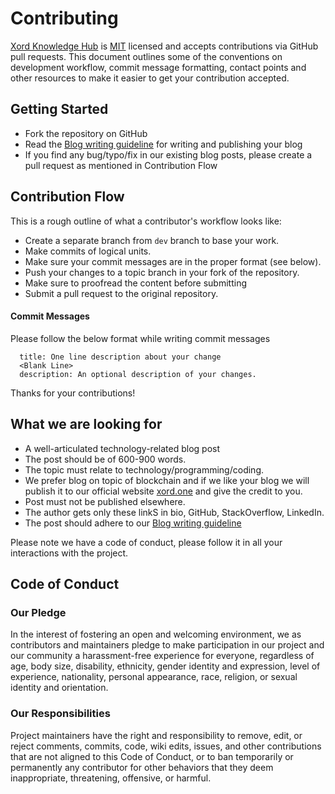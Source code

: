 # Contributing

[Xord Knowledge Hub](https://github.com/XORD-one/Knowledge-Hub) is [MIT](LICENSE) licensed and accepts contributions via GitHub pull requests. This document outlines some of the conventions on development workflow, commit message formatting, contact points and other resources to make it easier to get your contribution accepted.

## Getting Started

- Fork the repository on GitHub
- Read the [Blog writing guideline](GUIDELINES.md) for writing and publishing your blog
- If you find any bug/typo/fix in our existing blog posts, please create a pull request as mentioned in Contribution Flow

## Contribution Flow

This is a rough outline of what a contributor's workflow looks like:

- Create a separate branch from `dev` branch to base your work.
- Make commits of logical units.
- Make sure your commit messages are in the proper format (see below).
- Push your changes to a topic branch in your fork of the repository.
- Make sure to proofread the content before submitting
- Submit a pull request to the original repository.

#### Commit Messages

Please follow the below format while writing commit messages

```
  title: One line description about your change
  <Blank Line>
  description: An optional description of your changes.
```

Thanks for your contributions!

## What we are looking for

- A well-articulated technology-related blog post
- The post should be of 600-900 words.
- The topic must relate to technology/programming/coding.
- We prefer blog on topic of blockchain and if we like your blog we will publish it to our official website [xord.one](https://xord.one) and give the credit to you.
- Post must not be published elsewhere.
- The author gets only these linkS in bio, GitHub, StackOverflow, LinkedIn.
- The post should adhere to our [Blog writing guideline](GUIDELINES.md)

Please note we have a code of conduct, please follow it in all your interactions with the project.

## Code of Conduct

### Our Pledge

In the interest of fostering an open and welcoming environment, we as
contributors and maintainers pledge to make participation in our project and
our community a harassment-free experience for everyone, regardless of age, body
size, disability, ethnicity, gender identity and expression, level of experience,
nationality, personal appearance, race, religion, or sexual identity and
orientation.

### Our Responsibilities

Project maintainers have the right and responsibility to remove, edit, or
reject comments, commits, code, wiki edits, issues, and other contributions
that are not aligned to this Code of Conduct, or to ban temporarily or
permanently any contributor for other behaviors that they deem inappropriate, threatening, offensive, or harmful.
